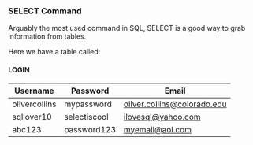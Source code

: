### SELECT Command

Arguably the most used command in SQL, SELECT is a good way to grab information from tables.

Here we have a table called:

####                 LOGIN

| Username      | Password      | Email                       |
| ------------- | ------------- | -------------               |
| olivercollins | mypassword    | oliver.collins@colorado.edu |
| sqllover10    | selectiscool  | ilovesql@yahoo.com          |
| abc123        | password123   | myemail@aol.com             |

